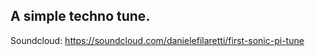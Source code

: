 ## A simple techno tune. ##
Soundcloud: https://soundcloud.com/danielefilaretti/first-sonic-pi-tune 
